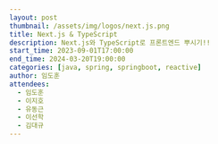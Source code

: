 ```yaml
---
layout: post
thumbnail: /assets/img/logos/next.js.png
title: Next.js & TypeScript
description: Next.js와 TypeScript로 프론트엔드 뿌시기!!
start_time: 2023-09-01T17:00:00
end_time: 2024-03-20T19:00:00
categories: [java, spring, springboot, reactive]
author: 임도훈
attendees:
  - 임도훈
  - 이지호
  - 유동근
  - 이선학
  - 김대규
---
```

